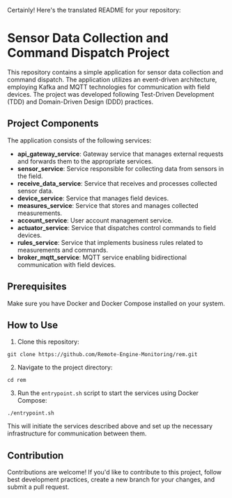 Certainly! Here's the translated README for your repository:

# Sensor Data Collection and Command Dispatch Project

This repository contains a simple application for sensor data collection and command dispatch. The application utilizes an event-driven architecture, employing Kafka and MQTT technologies for communication with field devices. The project was developed following Test-Driven Development (TDD) and Domain-Driven Design (DDD) practices.

## Project Components

The application consists of the following services:

- **api_gateway_service**: Gateway service that manages external requests and forwards them to the appropriate services.
- **sensor_service**: Service responsible for collecting data from sensors in the field.
- **receive_data_service**: Service that receives and processes collected sensor data.
- **device_service**: Service that manages field devices.
- **measures_service**: Service that stores and manages collected measurements.
- **account_service**: User account management service.
- **actuator_service**: Service that dispatches control commands to field devices.
- **rules_service**: Service that implements business rules related to measurements and commands.
- **broker_mqtt_service**: MQTT service enabling bidirectional communication with field devices.

## Prerequisites

Make sure you have Docker and Docker Compose installed on your system.

## How to Use

1. Clone this repository:

```
git clone https://github.com/Remote-Engine-Monitoring/rem.git
```

2. Navigate to the project directory:

```
cd rem
```

3. Run the `entrypoint.sh` script to start the services using Docker Compose:

```
./entrypoint.sh
```

This will initiate the services described above and set up the necessary infrastructure for communication between them.

## Contribution

Contributions are welcome! If you'd like to contribute to this project, follow best development practices, create a new branch for your changes, and submit a pull request.
